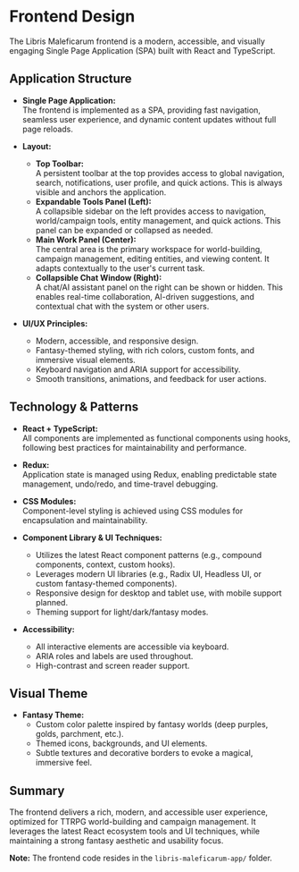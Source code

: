 # Frontend Design

The Libris Maleficarum frontend is a modern, accessible, and visually engaging Single Page Application (SPA) built with React and TypeScript.

## Application Structure

- **Single Page Application:**  
  The frontend is implemented as a SPA, providing fast navigation, seamless user experience, and dynamic content updates without full page reloads.

- **Layout:**  
  - **Top Toolbar:**  
    A persistent toolbar at the top provides access to global navigation, search, notifications, user profile, and quick actions. This is always visible and anchors the application.
  - **Expandable Tools Panel (Left):**  
    A collapsible sidebar on the left provides access to navigation, world/campaign tools, entity management, and quick actions. This panel can be expanded or collapsed as needed.
  - **Main Work Panel (Center):**  
    The central area is the primary workspace for world-building, campaign management, editing entities, and viewing content. It adapts contextually to the user's current task.
  - **Collapsible Chat Window (Right):**  
    A chat/AI assistant panel on the right can be shown or hidden. This enables real-time collaboration, AI-driven suggestions, and contextual chat with the system or other users.

- **UI/UX Principles:**  
  - Modern, accessible, and responsive design.
  - Fantasy-themed styling, with rich colors, custom fonts, and immersive visual elements.
  - Keyboard navigation and ARIA support for accessibility.
  - Smooth transitions, animations, and feedback for user actions.

## Technology & Patterns

- **React + TypeScript:**  
  All components are implemented as functional components using hooks, following best practices for maintainability and performance.

- **Redux:**  
  Application state is managed using Redux, enabling predictable state management, undo/redo, and time-travel debugging.

- **CSS Modules:**  
  Component-level styling is achieved using CSS modules for encapsulation and maintainability.

- **Component Library & UI Techniques:**  
  - Utilizes the latest React component patterns (e.g., compound components, context, custom hooks).
  - Leverages modern UI libraries (e.g., Radix UI, Headless UI, or custom fantasy-themed components).
  - Responsive design for desktop and tablet use, with mobile support planned.
  - Theming support for light/dark/fantasy modes.

- **Accessibility:**  
  - All interactive elements are accessible via keyboard.
  - ARIA roles and labels are used throughout.
  - High-contrast and screen reader support.

## Visual Theme

- **Fantasy Theme:**  
  - Custom color palette inspired by fantasy worlds (deep purples, golds, parchment, etc.).
  - Themed icons, backgrounds, and UI elements.
  - Subtle textures and decorative borders to evoke a magical, immersive feel.

## Summary

The frontend delivers a rich, modern, and accessible user experience, optimized for TTRPG world-building and campaign management. It leverages the latest React ecosystem tools and UI techniques, while maintaining a strong fantasy aesthetic and usability focus.

**Note:** The frontend code resides in the `libris-maleficarum-app/` folder.
